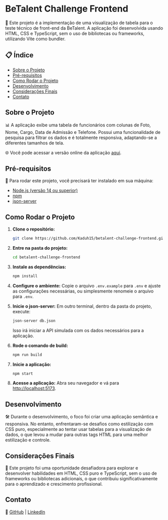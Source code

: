 # BeTalent Challenge Frontend

🚀 Este projeto é a implementação de uma visualização de tabela para o teste técnico de front-end da BeTalent. A aplicação foi desenvolvida usando HTML, CSS e TypeScript, sem o uso de bibliotecas ou frameworks, utilizando Vite como bundler.

## 📋 Índice

- [Sobre o Projeto](#sobre-o-projeto)
- [Pré-requisitos](#pré-requisitos)
- [Como Rodar o Projeto](#como-rodar-o-projeto)
- [Desenvolvimento](#desenvolvimento)
- [Considerações Finais](#considerações-finais)
- [Contato](#contato)

## Sobre o Projeto

📊 A aplicação exibe uma tabela de funcionários com colunas de Foto, Nome, Cargo, Data de Admissão e Telefone. Possui uma funcionalidade de pesquisa para filtrar os dados e é totalmente responsiva, adaptando-se a diferentes tamanhos de tela.

🌐 Você pode acessar a versão online da aplicação [aqui](https://betalent-challenge-frontend.vercel.app).

## Pré-requisitos

🔧 Para rodar este projeto, você precisará ter instalado em sua máquina:

- [Node.js (versão 14 ou superior)](https://nodejs.org/)
- [npm](https://www.npmjs.com/)
- [json-server](https://github.com/typicode/json-server)

## Como Rodar o Projeto

1. **Clone o repositório:**
   ```bash
   git clone https://github.com/Kaduh15/betalent-challenge-frontend.git
   ```
   
2. **Entre na pasta do projeto:**
   ```bash
   cd betalent-challenge-frontend
   ```

3. **Instale as dependências:**
   ```bash
   npm install
   ```

4. **Configure o ambiente:**
   Copie o arquivo `.env.example` para `.env` e ajuste as configurações necessárias, ou simplesmente renomeie o arquivo para `.env`.

5. **Inicie o json-server:**
   Em outro terminal, dentro da pasta do projeto, execute:
   ```bash
   json-server db.json
   ```
   Isso irá iniciar a API simulada com os dados necessários para a aplicação.

6. **Rode o comando de build:**
   ```bash
   npm run build
   ```

7. **Inicie a aplicação:**
   ```bash
   npm start
   ```

8. **Acesse a aplicação:**
   Abra seu navegador e vá para [http://localhost:5173](http://localhost:5173).

## Desenvolvimento

🛠️ Durante o desenvolvimento, o foco foi criar uma aplicação semântica e responsiva. No entanto, enfrentaram-se desafios como estilização com CSS puro, especialmente ao tentar usar tabelas para a visualização de dados, o que levou a mudar para outras tags HTML para uma melhor estilização e controle.

## Considerações Finais

🎉 Este projeto foi uma oportunidade desafiadora para explorar e desenvolver habilidades em HTML, CSS puro e TypeScript, sem o uso de frameworks ou bibliotecas adicionais, o que contribuiu significativamente para o aprendizado e crescimento profissional.

## Contato

📧 [GitHub](https://github.com/Kaduh15) | [LinkedIn](https://www.linkedin.com/in/carlos-eduardo-bernardino-da-silva)

